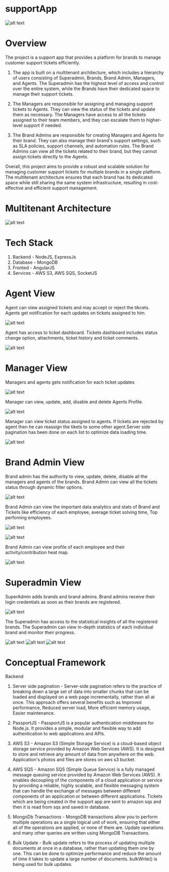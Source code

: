 # supportApp
![alt text](https://user-images.githubusercontent.com/63851816/230056946-410f6c08-8148-4a2c-b039-d433efdf0d1f.png)

# Overview
The project is a support app that provides a platform for brands to manage customer support tickets efficiently.

1) The app is built on a multitenant architecture, which includes a hierarchy of users consisting of Superadmin, Brands, Brand Admin, Managers, and Agents. The Superadmin has the highest level of access and control over the entire system, while the Brands have their dedicated space to manage their support tickets.

2) The Managers are responsible for assigning and managing support tickets to Agents. They can view the status of the tickets and update them as necessary. The Managers have access to all the tickets assigned to their team members, and they can escalate them to higher-level support if needed.

3) The Brand Admins are responsible for creating Managers and Agents for their brand. They can also manage their brand's support settings, such as SLA policies, support channels, and automation rules. The Brand Admins can view all the tickets related to their brand, but they cannot assign tickets directly to the Agents.

Overall, this project aims to provide a robust and scalable solution for managing customer support tickets for multiple brands in a single platform. The multitenant architecture ensures that each brand has its dedicated space while still sharing the same system infrastructure, resulting in cost-effective and efficient support management.

# Multitenant Architecture
![alt text](https://user-images.githubusercontent.com/63851816/230068579-7de35088-f32d-4548-8825-1318196c8e16.png)

# Tech Stack

1) Backend - NodeJS, ExpressJs 
2) Database - MongoDB
3) Fronted - AngularJS
4) Services - AWS S3, AWS SQS, SocketJS

# Agent View
Agent can view assigned tickets and may accept or reject the tikcets. Agents get notification for each updates on tickets assigned to him.

![alt text](https://user-images.githubusercontent.com/63851816/230070039-ebfd4372-ff20-40ca-b304-294c6df41a75.png)

Agent has access to ticket dashboard. Tickets dashboard includes status change option, attachments, ticket history and ticket comments.

![alt text](https://user-images.githubusercontent.com/63851816/230070282-b3209140-4abe-4c0c-a55b-d897662365d2.png)

# Manager View
Managers and agents gets notification for each ticket updates

![alt text](https://user-images.githubusercontent.com/63851816/230072644-0770e2e0-2afd-45df-8c79-3cb5a936f1d1.png)

Manager can view, update, add, disable and delete Agents Profile.

![alt text](https://user-images.githubusercontent.com/63851816/230072878-f8619e03-a21e-4cfe-9c92-b425323fc03e.png)

Manager can view ticket status assigned to agents. If tickets are rejected by agent then he can reassign the tikets to some other agent.Server side pagination has been done on each list to optimize data loading time.

![alt text](https://user-images.githubusercontent.com/63851816/230074450-36d67cd1-add3-4ab2-8653-a4e64f9c1912.png)

# Brand Admin View

Brand admin has the authority to view, update, delete, disable all the managers and agents of the brands. Brand Admin can view all the tickets status through dynamic filter options.

![alt text](https://user-images.githubusercontent.com/63851816/230080131-a6a87cab-243e-4c4e-b1ed-fac98bffbdc1.png)

Brand Admin can view the important data analytics and stats of Brand and Tickets like efficiency of each employee, average ticket solving time, Top perfoming employees.

![alt text](https://user-images.githubusercontent.com/63851816/230080627-10811d29-b8aa-481d-95de-92f098cb4bfa.png)

![alt text](https://user-images.githubusercontent.com/63851816/230080701-48b9f938-5ca2-4c55-b3b3-ced7b46ffee1.png)

Brand Admin can view profile of each employee and their activity/contribution heat map.

![alt text](https://user-images.githubusercontent.com/63851816/230081007-59a12bfb-9cc1-42a4-acfd-fa7de68ba5ec.png)

# Superadmin View

SuperAdmin adds brands and brand admins. Brand admins receive their login credentials as soon as their brands are registered.

![alt text](https://user-images.githubusercontent.com/63851816/230286296-b09034aa-a6e5-4abd-bfe4-96823a52d431.png)

The Superadmin has access to the statistical insights of all the registered brands. The Superadmin can view in-depth statistics of each individual brand and monitor their progress.

![alt text](https://user-images.githubusercontent.com/63851816/230286711-3b4634f9-e716-4ad5-ae42-236002219953.png)
![alt text](https://user-images.githubusercontent.com/63851816/230286783-d21cac27-96e1-4400-91c7-1908dc3f13ff.png)
![alt text](https://user-images.githubusercontent.com/63851816/230286850-9290870c-e4c4-4f4a-b87b-488601d11c0d.png)

# Conceptual Framework

Backend

1) Server side pagination - Server-side pagination refers to the practice of breaking down a large set of data into smaller chunks that can be loaded and displayed on a web page incrementally, rather than all at once. This approach offers several benefits such as Improved performance, Reduced server load, More efficient memory usage, Easier maintenance.

2) PassportJS - PassportJS is a popular authentication middleware for Node.js. It provides a simple, modular and flexible way to add authentication to web applications and APIs.

3) AWS S3 - Amazon S3 (Simple Storage Service) is a cloud-based object storage service provided by Amazon Web Services (AWS). It is designed to store and retrieve any amount of data from anywhere on the web. Application's photos and files are stores on aws s3 bucket.

4) AWS SQS - Amazon SQS (Simple Queue Service) is a fully managed message queuing service provided by Amazon Web Services (AWS). It enables decoupling of the components of a cloud application or service by providing a reliable, highly scalable, and flexible messaging system that can handle the exchange of messages between different components of an application or between different applications. Tickets which are being created in the support app are sent to amazon sqs and then it is read from sqs and saved in database. 

5) MongoDb Transactions - MongoDB transactions allow you to perform multiple operations as a single logical unit of work, ensuring that either all of the operations are applied, or none of them are. Update operations and many other queries are written using MongoDB Transactions.

6) Bulk Update - Bulk update refers to the process of updating multiple documents at once in a database, rather than updating them one by one. This can be done to optimize performance and reduce the amount of time it takes to update a large number of documents. bulkWrite() is being used for bulk updates.

